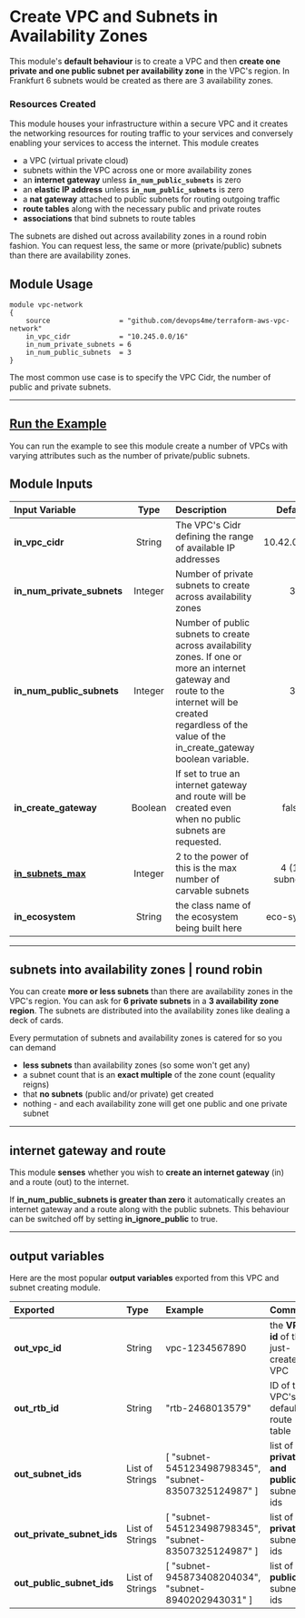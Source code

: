 
# Create VPC and Subnets in Availability Zones

This module's **default behaviour** is to create a VPC and then **create one private and one public subnet per availability zone** in the VPC's region. In Frankfurt 6 subnets would be created as there are 3 availability zones.

### Resources Created

This module houses your infrastructure within a secure VPC and it creates the networking resources for routing traffic to your services and conversely enabling your services to access the internet. This module creates

- a VPC (virtual private cloud)
- subnets within the VPC across one or more availability zones
- an **internet gateway** unless **`in_num_public_subnets`** is zero
- an **elastic IP address** unless **`in_num_public_subnets`** is zero
- a **nat gateway** attached to public subnets for routing outgoing traffic
- **route tables** along with the necessary public and private routes
- **associations** that bind subnets to route tables

The subnets are dished out across availability zones in a round robin fashion. You can request less, the same or more (private/public) subnets than there are availability zones.

## Module Usage

    module vpc-network
    {
        source                 = "github.com/devops4me/terraform-aws-vpc-network"
        in_vpc_cidr            = "10.245.0.0/16"
        in_num_private_subnets = 6
        in_num_public_subnets  = 3
    }

The most common use case is to specify the VPC Cidr, the number of public and private subnets.


---


## [Run the Example](https://github.com/devops4me/terraform-aws-vpc-network/tree/master/example)

You can run the example to see this module create a number of VPCs with varying attributes such as the number of private/public subnets.

## Module Inputs

| Input Variable             | Type    | Description                                                   | Default        |
|:-------------------------- |:-------:|:------------------------------------------------------------- |:--------------:|
| **in_vpc_cidr**            | String  | The VPC's Cidr defining the range of available IP addresses   | 10.42.0.0/16   |
| **in_num_private_subnets** | Integer | Number of private subnets to create across availability zones | 3              |
| **in_num_public_subnets**  | Integer | Number of public subnets to create across availability zones. If one or more an internet gateway and route to the internet will be created regardless of the value of the in_create_gateway boolean variable. | 3 |
| **in_create_gateway**      | Boolean | If set to true an internet gateway and route will be created even when no public subnets are requested. | false |
| **[in_subnets_max](https://www.devopswiki.co.uk/vpc/network-cidr)**         | Integer | 2 to the power of this is the max number of carvable subnets  | 4 (16 subnets) |
| **in_ecosystem**           | String  | the class name of the ecosystem being built here              | eco-system     |


---


## subnets into availability zones | round robin

You can create **more or less subnets** than there are availability zones in the VPC's region. You can ask for **6 private subnets** in a **3 availability zone region**. The subnets are distributed into the availability zones like dealing a deck of cards.

Every permutation of subnets and availability zones is catered for so you can demand

- **less subnets** than availability zones (so some won't get any)
- a subnet count that is an **exact multiple** of the zone count (equality reigns)
- that **no subnets** (public and/or private) get created
- nothing - and each availability zone will get one public and one private subnet


---


## internet gateway and route

This module **senses** whether you wish to **create an internet gateway** (in) and a route (out) to the internet.

If **in_num_public_subnets is greater than zero** it automatically creates an internet gateway and a route along with the public subnets. This behaviour can be switched off by setting **in_ignore_public** to true.


---


## output variables

Here are the most popular **output variables** exported from this VPC and subnet creating module.

| Exported | Type | Example | Comment |
|:-------- |:---- |:------- |:------- |
**out_vpc_id** | String | vpc-1234567890 | the **VPC id** of the just-created VPC
**out_rtb_id** | String | "rtb-2468013579" | ID of the VPC's default route table
**out_subnet_ids** | List of Strings | [ "subnet-545123498798345", "subnet-83507325124987" ] | list of **all private and public** subnet ids
**out_private_subnet_ids** | List of Strings | [ "subnet-545123498798345", "subnet-83507325124987" ] | list of **private** subnet ids
**out_public_subnet_ids** | List of Strings |  [ "subnet-945873408204034", "subnet-8940202943031" ] | list of **public** subnet ids
